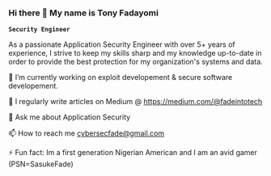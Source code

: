 ### Hi there 👋 My name is Tony Fadayomi

**`Security Engineer`**

As a passionate Application Security Engineer with over 5+ years of experience, I strive to keep my skills sharp and my knowledge up-to-date in order to provide the best protection for my organization's systems and data. 

🔭 I’m currently working on exploit developement & secure software developement.

📝 I regularly write articles on Medium @ https://medium.com/@fadeintotech

💬 Ask me about Application Security

📫 How to reach me cybersecfade@gmail.com

⚡ Fun fact: Im a first generation Nigerian American and I am an avid gamer (PSN=SasukeFade)
